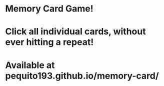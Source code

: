 # Memory Card Game!

# Click all individual cards, without ever hitting a repeat!

# Available at pequito193.github.io/memory-card/